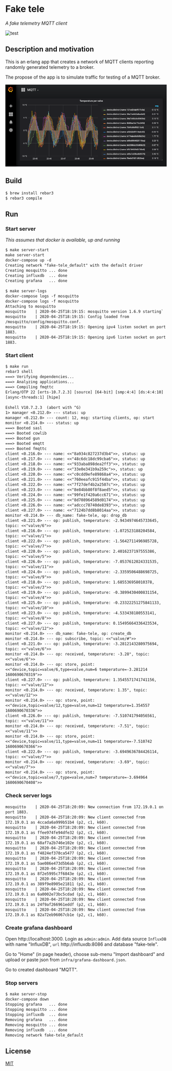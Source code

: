 # Fake tele
_A fake telemetry MQTT client_

![test](https://github.com/eiri/fake-tele/workflows/test/badge.svg)

## Description and motivation

This is an erlang app that creates a network of MQTT clients reporting randomly generated telemetry to a broker.

The propose of the app is to simulate traffic for testing of a MQTT broker.

![Grafana dashboard](grafana.png?raw=true "Temperature graph")

## Build

```
$ brew install rebar3
$ rebar3 compile
```

## Run

### Start server

_This assumes that docker is available, up and running_

```
$ make server-start
make server-start
docker-compose up -d
Creating network "fake-tele_default" with the default driver
Creating mosquitto ... done
Creating influxdb  ... done
Creating grafana   ... done

$ make server-logs
docker-compose logs -f mosquitto
docker-compose logs -f mosquitto
Attaching to mosquitto
mosquitto    | 2020-04-25T18:19:15: mosquitto version 1.6.9 starting`
mosquitto    | 2020-04-25T18:19:15: Config loaded from /mosquitto/config/mosquitto.conf.
mosquitto    | 2020-04-25T18:19:15: Opening ipv4 listen socket on port 1883.
mosquitto    | 2020-04-25T18:19:15: Opening ipv6 listen socket on port 1883.
```

### Start client

```
$ make run
rebar3 shell
===> Verifying dependencies...
===> Analyzing applications...
===> Compiling fmqttc
Erlang/OTP 22 [erts-10.7.2.3] [source] [64-bit] [smp:4:4] [ds:4:4:10] [async-threads:1] [hipe]

Eshell V10.7.2.3  (abort with ^G)
1> manager <0.212.0> --- status: up
manager <0.212.0> --- count: 12, msg: starting clients, op: start
monitor <0.214.0> --- status: up
===> Booted sasl
===> Booted cowlib
===> Booted gun
===> Booted emqtt
===> Booted fmqttc
client <0.216.0> --- name: <<"8a934c827237d3b4">>, status: up
client <0.217.0> --- name: <<"48c6dc18dc99cba6">>, status: up
client <0.218.0> --- name: <<"933aba898dea2ff3">>, status: up
client <0.219.0> --- name: <<"33e0e341b9a259c">>, status: up
client <0.220.0> --- name: <<"c0cdd9efe89868a4">>, status: up
client <0.221.0> --- name: <<"760eeafc915f44ba">>, status: up
client <0.222.0> --- name: <<"7f27def4b2a2507c">>, status: up
client <0.223.0> --- name: <<"8e84bb80f8f8aed5">>, status: up
client <0.224.0> --- name: <<"99fe1f420a6cc671">>, status: up
client <0.225.0> --- name: <<"8d708964589d0174">>, status: up
client <0.226.0> --- name: <<"adccc78740de8393">>, status: up
client <0.227.0> --- name: <<"7124b7dd8b8014aa">>, status: up
monitor <0.214.0> --- db_name: fake-tele, op: drop_db
client <0.221.0> --- op: publish, temperature: -2.9434974645733645, topic: <<"valve/6">>
client <0.216.0> --- op: publish, temperature: -1.072523188204584, topic: <<"valve/1">>
client <0.222.0> --- op: publish, temperature: -1.5642711496985728, topic: <<"valve/7">>
client <0.220.0> --- op: publish, temperature: 2.4016237197555386, topic: <<"valve/5">>
client <0.226.0> --- op: publish, temperature: -7.0537612024331535, topic: <<"valve/11">>
client <0.224.0> --- op: publish, temperature: -2.3359506488698725, topic: <<"valve/9">>
client <0.218.0> --- op: publish, temperature: 1.685536958010378, topic: <<"valve/3">>
client <0.219.0> --- op: publish, temperature: -0.3899430400831154, topic: <<"valve/4">>
client <0.225.0> --- op: publish, temperature: -0.23322251275841133, topic: <<"valve/10">>
client <0.223.0> --- op: publish, temperature: -4.533438180553141, topic: <<"valve/8">>
client <0.227.0> --- op: publish, temperature: 0.15495664336423534, topic: <<"valve/12">>
monitor <0.214.0> --- db_name: fake-tele, op: create_db
monitor <0.214.0> --- op: subscribe, topic: <<"valve/#">>
client <0.221.0> --- op: publish, temperature: -3.2812143280975694, topic: <<"valve/6">>
monitor <0.214.0> --- op: received, temperature: -3.28°, topic: <<"valve/6">>
monitor <0.214.0> --- op: store, point: <<"device,topic=valve/6,type=valve,num=6 temperature=-3.281214 1600690670319">>
client <0.227.0> --- op: publish, temperature: 1.3545571741741156, topic: <<"valve/12">>
monitor <0.214.0> --- op: received, temperature: 1.35°, topic: <<"valve/12">>
monitor <0.214.0> --- op: store, point: <<"device,topic=valve/12,type=valve,num=12 temperature=1.354557 1600690670336">>
client <0.226.0> --- op: publish, temperature: -7.510741794056561, topic: <<"valve/11">>
monitor <0.214.0> --- op: received, temperature: -7.51°, topic: <<"valve/11">>
monitor <0.214.0> --- op: store, point: <<"device,topic=valve/11,type=valve,num=11 temperature=-7.510742 1600690670366">>
client <0.222.0> --- op: publish, temperature: -3.6949636784426114, topic: <<"valve/7">>
monitor <0.214.0> --- op: received, temperature: -3.69°, topic: <<"valve/7">>
monitor <0.214.0> --- op: store, point: <<"device,topic=valve/7,type=valve,num=7 temperature=-3.694964 1600690670408">>
```

### Check server logs

```
mosquitto    | 2020-04-25T18:20:09: New connection from 172.19.0.1 on port 1883.
mosquitto    | 2020-04-25T18:20:09: New client connected from 172.19.0.1 as 4ccada6a999b51b4 (p2, c1, k60).
mosquitto    | 2020-04-25T18:20:09: New client connected from 172.19.0.1 as ffee974fe94dfe32 (p2, c1, k60).
mosquitto    | 2020-04-25T18:20:09: New client connected from 172.19.0.1 as 68af7a2b746e102e (p2, c1, k60).
mosquitto    | 2020-04-25T18:20:09: New client connected from 172.19.0.1 as f4824ef378ca5477 (p2, c1, k60).
mosquitto    | 2020-04-25T18:20:09: New client connected from 172.19.0.1 as 5ae086e473d5b6ab (p2, c1, k60).
mosquitto    | 2020-04-25T18:20:09: New client connected from 172.19.0.1 as 8f2e5995c7f6843e (p2, c1, k60).
mosquitto    | 2020-04-25T18:20:09: New client connected from 172.19.0.1 as 389f9e8905e21811 (p2, c1, k60).
mosquitto    | 2020-04-25T18:20:09: New client connected from 172.19.0.1 as 6a0002e73bc5cdad (p2, c1, k60).
mosquitto    | 2020-04-25T18:20:09: New client connected from 172.19.0.1 as 24f9af266961eddf (p2, c1, k60).
mosquitto    | 2020-04-25T18:20:09: New client connected from 172.19.0.1 as 82a72eb96067cb1e (p2, c1, k60).
```

### Create grafana dashboard

Open http://localhost:3000. Login as `admin:admin`. Add data source `InfluxDB` with name "InfluxDB", `url` http://influxdb:8086 and database "fake-tele".

Go to "Home" (in page header), choose sub-menu "Import dashboard" and upload or paste json from `infra/grafana-dashboard.json`.

Go to created dashboard "MQTT".

### Stop servers

```
$ make server-stop
docker-compose down
Stopping grafana   ... done
Stopping mosquitto ... done
Stopping influxdb  ... done
Removing grafana   ... done
Removing mosquitto ... done
Removing influxdb  ... done
Removing network fake-tele_default
```

## License

[MIT](https://github.com/eiri/fake-tele/blob/master/LICENSE)
